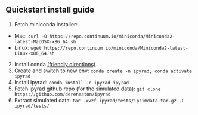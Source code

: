 ## **Quickstart install guide**

1. Fetch miniconda installer:
* Mac: `curl -O https://repo.continuum.io/miniconda/Miniconda2-latest-MacOSX-x86_64.sh`
* Linux: `wget https://repo.continuum.io/miniconda/Miniconda2-latest-Linux-x86_64.sh`
2. Install conda [(friendly directions)](https://ipyrad.readthedocs.io/installation.html#linux-install-instructions-for-conda)
3. Create and switch to new env: `conda create -n ipyrad; conda activate ipyrad`
4. Install ipyrad: `conda install -c ipyrad ipyrad`
5. Fetch ipyrad github repo (for the simulated data): `git clone https://github.com/dereneaton/ipyrad`
6. Extract simulated data: `tar -xvzf ipyrad/tests/ipsimdata.tar.gz -C ipyrad/tests/`
